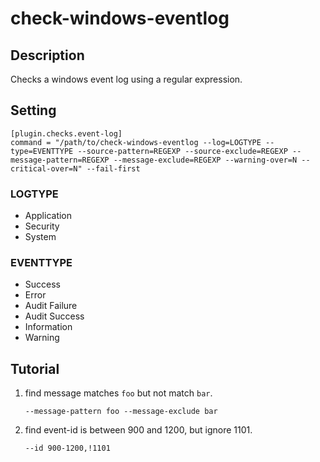 # check-windows-eventlog

## Description

Checks a windows event log using a regular expression.

## Setting

```
[plugin.checks.event-log]
command = "/path/to/check-windows-eventlog --log=LOGTYPE --type=EVENTTYPE --source-pattern=REGEXP --source-exclude=REGEXP --message-pattern=REGEXP --message-exclude=REGEXP --warning-over=N --critical-over=N" --fail-first
```

### LOGTYPE

* Application
* Security
* System

### EVENTTYPE

* Success
* Error
* Audit Failure
* Audit Success
* Information
* Warning

## Tutorial

1. find message matches `foo` but not match `bar`.

    ```
    --message-pattern foo --message-exclude bar
    ```

2. find event-id is between 900 and 1200, but ignore 1101.

    ```
    --id 900-1200,!1101
    ```
